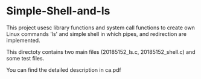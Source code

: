 # Simple-Shell-and-ls


This project usesc library functions and system call functions to create own Linux commands 'ls' and simple shell in which pipes, and redirection are implemented.

This directoty contains two main files (20185152_ls.c, 20185152_shell.c) and some test files.

You can find the detailed description in ca.pdf
